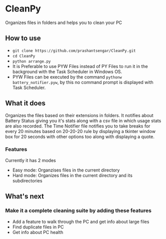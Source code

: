 # CleanPy
Organizes files in folders and helps you to clean your PC

## How to use
- `git clone https://github.com/prashantsengar/CleanPy.git`
- `cd CleanPy`
- `python arrange.py`
- It is Preferable to use PYW Files instead of PY Files to run it in the background with the Task Scheduler in Windows
  OS.
- PYW Files can be executed by the command `pythonw battery_notifier.pyw`, by this no command prompt is displayed with
  Task Scheduler.

## What it does
Organizes the files based on their extensions in folders. It notifies about Battery Status giving you it's stats along with a csv file in which usage stats are also recorded. The Time Notifier file notifies you to take breaks for every 20 minutes based on 20-20-20 rule by displaying a tkinter window box for 20 seconds with other options too along with displaying a quote.

### Features
Currently it has 2 modes

- Easy mode: Organzises files in the current directory
- Hard mode: Organizes files in the current directory and its subdirectories

## What's next

### Make it a complete cleaning suite by adding these features

- Add a feature to walk through the PC and get info about large files
- Find duplicate files in PC
- Get info about PC health
